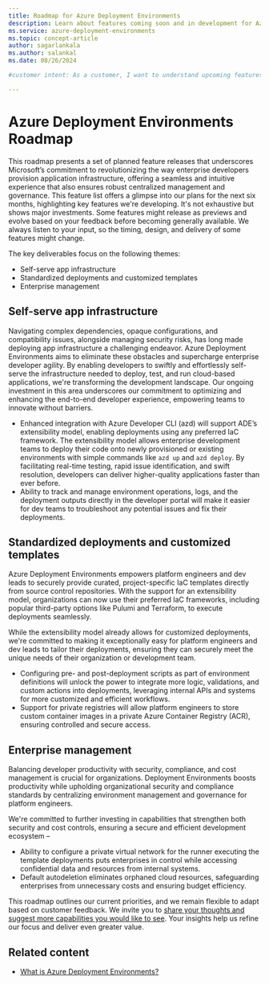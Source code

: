 ```yaml
---
title: Roadmap for Azure Deployment Environments
description: Learn about features coming soon and in development for Azure Deployment Environments.
ms.service: azure-deployment-environments
ms.topic: concept-article
author: sagarlankala
ms.author: salankal
ms.date: 08/26/2024

#customer intent: As a customer, I want to understand upcoming features and enhancements in Azure Deployment Environments so that I can plan and optimize development and deployment strategies.

---
```


# Azure Deployment Environments Roadmap

This roadmap presents a set of planned feature releases that underscores Microsoft’s commitment to revolutionizing the way enterprise developers provision application infrastructure, offering a seamless and intuitive experience that also ensures robust centralized management and governance. This feature list offers a glimpse into our plans for the next six months, highlighting key features we're developing. It's not exhaustive but shows major investments. Some features might release as previews and evolve based on your feedback before becoming generally available. We always listen to your input, so the timing, design, and delivery of some features might change.

The key deliverables focus on the following themes:

- Self-serve app infrastructure
- Standardized deployments and customized templates
- Enterprise management 

## Self-serve app infrastructure

Navigating complex dependencies, opaque configurations, and compatibility issues, alongside managing security risks, has long made deploying app infrastructure a challenging endeavor. Azure Deployment Environments aims to eliminate these obstacles and supercharge enterprise developer agility. By enabling developers to swiftly and effortlessly self-serve the infrastructure needed to deploy, test, and run cloud-based applications, we're transforming the development landscape. Our ongoing investment in this area underscores our commitment to optimizing and enhancing the end-to-end developer experience, empowering teams to innovate without barriers.  

- Enhanced integration with Azure Developer CLI (azd) will support ADE’s extensibility model, enabling deployments using any preferred IaC framework. The extensibility model allows enterprise development teams to deploy their code onto newly provisioned or existing environments with simple commands like `azd up` and `azd deploy`. By facilitating real-time testing, rapid issue identification, and swift resolution, developers can deliver higher-quality applications faster than ever before. 
- Ability to track and manage environment operations, logs, and the deployment outputs directly in the developer portal will make it easier for dev teams to troubleshoot any potential issues and fix their deployments. 

## Standardized deployments and customized templates 

Azure Deployment Environments empowers platform engineers and dev leads to securely provide curated, project-specific IaC templates directly from source control repositories. With the support for an extensibility model, organizations can now use their preferred IaC frameworks, including popular third-party options like Pulumi and Terraform, to execute deployments seamlessly.  

While the extensibility model already allows for customized deployments, we're committed to making it exceptionally easy for platform engineers and dev leads to tailor their deployments, ensuring they can securely meet the unique needs of their organization or development team.  

- Configuring pre- and post-deployment scripts as part of environment definitions will unlock the power to integrate more logic, validations, and custom actions into deployments, leveraging internal APIs and systems for more customized and efficient workflows. 
- Support for private registries will allow platform engineers to store custom container images in a private Azure Container Registry (ACR), ensuring controlled and secure access. 

## Enterprise management 

Balancing developer productivity with security, compliance, and cost management is crucial for organizations. Deployment Environments boosts productivity while upholding organizational security and compliance standards by centralizing environment management and governance for platform engineers.  

We're committed to further investing in capabilities that strengthen both security and cost controls, ensuring a secure and efficient development ecosystem –  

- Ability to configure a private virtual network for the runner executing the template deployments puts enterprises in control while accessing confidential data and resources from internal systems. 
- Default autodeletion eliminates orphaned cloud resources, safeguarding enterprises from unnecessary costs and ensuring budget efficiency.  

This roadmap outlines our current priorities, and we remain flexible to adapt based on customer feedback. We invite you to [share your thoughts and suggest more capabilities you would like to see](https://developercommunity.microsoft.com/deploymentenvironments/suggest). Your insights help us refine our focus and deliver even greater value. 

## Related content

- [What is Azure Deployment Environments?](overview-what-is-azure-deployment-environments.md)